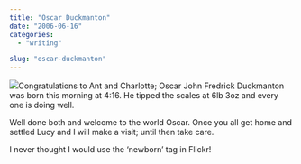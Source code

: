 ```yaml
---
title: "Oscar Duckmanton"
date: "2006-06-16"
categories: 
  - "writing"

slug: "oscar-duckmanton"
---
```


[![](/images/168422890_8302d1652f_m.jpg)](http://flickr.com/photos/70011121@N00/168422890 "Oscar")Congratulations to Ant and Charlotte; Oscar John Fredrick Duckmanton was born this morning at 4:16. He tipped the scales at 6lb 3oz and every one is doing well.

Well done both and welcome to the world Oscar. Once you all get home and settled Lucy and I will make a visit; until then take care.

I never thought I would use the ‘newborn’ tag in Flickr!
